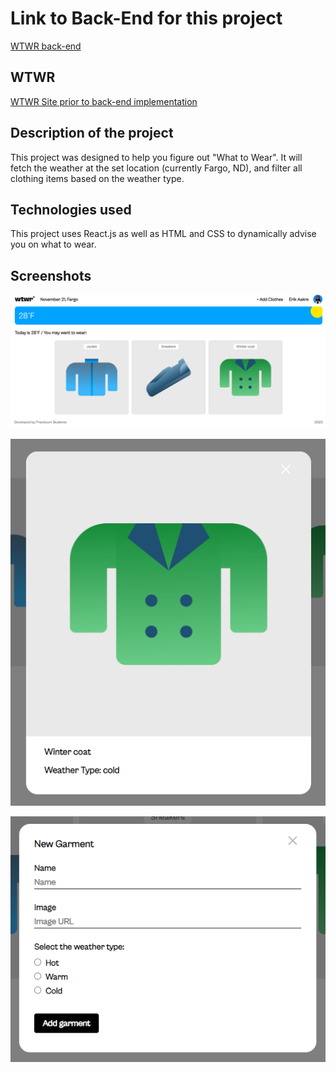 # Link to Back-End for this project

[WTWR back-end](https://github.com/eaakre/se_project_express)

## WTWR

[WTWR Site prior to back-end implementation](https://eaakre.github.io/se_project_react)

## Description of the project

This project was designed to help you figure out "What to Wear". It will fetch the weather at the set location (currently Fargo, ND), and filter all clothing items based on the weather type.

## Technologies used

This project uses React.js as well as HTML and CSS to dynamically advise you on what to wear.

## Screenshots

![Project](src/images/screenshot1.png)

![View Item](src/images/screenshot2.png)

![Add Item](src/images/screenshot3.png)
